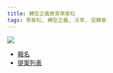 ```yaml
---
title: 轉型正義教育黑客松
tags: 黑客松, 轉型正義, 沃草, 促轉會
---
```


![](https://g0vhackmd.blob.core.windows.net/g0v-hackmd-images/upload_94a96c42e1ae1c80f619e009c43540cb)

- [報名](https://www.surveycake.com/s/Go6Qz)
- [提案列表](https://tinyurl.com/tjedu)